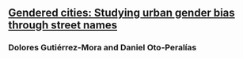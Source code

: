 


## [Gendered cities: Studying urban gender bias through street names](https://osf.io/b9n4k/)


### Dolores Gutiérrez-Mora and Daniel Oto-Peralías

